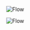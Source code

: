 ![Flow](https://bitbucket.org/paceholder/nodeeditor/raw/master/pictures/flow.png)

![Flow](https://bitbucket.org/paceholder/nodeeditor/raw/master/pictures/flow2.png)
